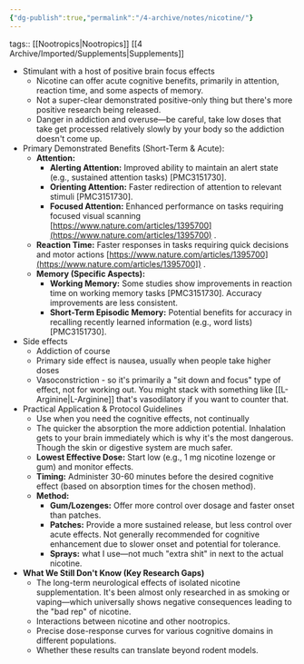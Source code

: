 ```yaml
---
{"dg-publish":true,"permalink":"/4-archive/notes/nicotine/"}
---
```


tags:: [[Nootropics\|Nootropics]] [[4 Archive/Imported/Supplements\|Supplements]]

- Stimulant with a host of positive brain focus effects
    - Nicotine can offer acute cognitive benefits, primarily in attention, reaction time, and some aspects of memory.
    - Not a super-clear demonstrated positive-only thing but there's more positive research being released.
    - Danger in addiction and overuse—be careful, take low doses that take get processed relatively slowly by your body so the addiction doesn't come up.
- Primary Demonstrated Benefits (Short-Term & Acute):
    - **Attention:**
        - **Alerting Attention:** Improved ability to maintain an alert state (e.g., sustained attention tasks) [PMC3151730].
        - **Orienting Attention:** Faster redirection of attention to relevant stimuli [PMC3151730].
        - **Focused Attention:** Enhanced performance on tasks requiring focused visual scanning [https://www.nature.com/articles/1395700](https://www.nature.com/articles/1395700) .
    - **Reaction Time:** Faster responses in tasks requiring quick decisions and motor actions [https://www.nature.com/articles/1395700](https://www.nature.com/articles/1395700]) .
    - **Memory (Specific Aspects):**
        - **Working Memory:** Some studies show improvements in reaction time on working memory tasks [PMC3151730]. Accuracy improvements are less consistent.
        - **Short-Term Episodic Memory:** Potential benefits for accuracy in recalling recently learned information (e.g., word lists) [PMC3151730].
- Side effects
	- Addiction of course
	- Primary side effect is nausea, usually when people take higher doses
	- Vasoconstriction - so it's primarily a "sit down and focus" type of effect, not for working out. You might stack with something like [[L-Arginine\|L-Arginine]] that's vasodilatory if you want to counter that.
- Practical Application & Protocol Guidelines
	- Use when you need the cognitive effects, not continually
	- The quicker the absorption the more addiction potential. Inhalation gets to your brain immediately which is why it's the most dangerous. Though the skin or digestive system are much safer.
	- **Lowest Effective Dose:** Start low (e.g., 1 mg nicotine lozenge or gum) and monitor effects.
	- **Timing:** Administer 30-60 minutes before the desired cognitive effect (based on absorption times for the chosen method).
	- **Method:**
		- **Gum/Lozenges:** Offer more control over dosage and faster onset than patches.
		- **Patches:** Provide a more sustained release, but less control over acute effects. Not generally recommended for cognitive enhancement due to slower onset and potential for tolerance.
		- **Sprays:** what I use—not much "extra shit" in next to the actual nicotine.
- **What We Still Don't Know (Key Research Gaps)**
    - The long-term neurological effects of isolated nicotine supplementation. It's been almost only researched in as smoking or vaping—which universally shows negative consequences leading to the "bad rep" of nicotine.
    - Interactions between nicotine and other nootropics.
    - Precise dose-response curves for various cognitive domains in different populations.
    - Whether these results can translate beyond rodent models.